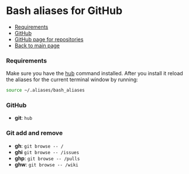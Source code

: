 # Bash aliases for GitHub #

- [Requirements](#requirements)
- [GitHub](#github)
- [GitHub page for repositories](#github-page-for-repositories)
- [Back to main page](../../README.md)

### Requirements ###
Make sure you have the [hub](https://hub.github.com) command installed.
After you install it reload the aliases for the current terminal window
by running:
```bash
source ~/.aliases/bash_aliases
```

### GitHub ###
- **git**: `hub`

### Git add and remove ###
- **gh**: `git browse -- /`
- **ghi** `git browse -- /issues`
- **ghp**: `git browse -- /pulls`
- **ghw**: `git browse -- /wiki`
